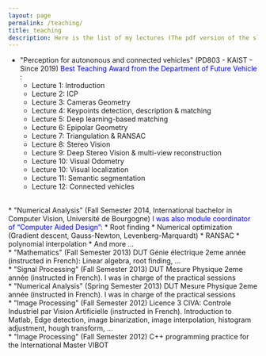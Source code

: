 ```yaml
---
layout: page
permalink: /teaching/
title: teaching
description: Here is the list of my lectures (The pdf version of the slides are lacking many animations!)
---
```




* "Perception for autononous and connected vehicles" (PD803 - KAIST - Since 2019) <span style="color:blue">Best Teaching Award from the Department of Future Vehicle </span>:
	* Lecture 1: Introduction
	* Lecture 2: ICP
	* Lecture 3: Cameras Geometry
	* Lecture 4: Keypoints detection, description & matching
	* Lecture 5: Deep learning-based matching
	* Lecture 6: Epipolar Geometry
	* Lecture 7: Triangulation & RANSAC
	* Lecture 8: Stereo Vision
	* Lecture 9: Deep Stereo Vision & multi-view reconstruction
	* Lecture 10: Visual Odometry
	* Lecture 10: Visual localization
	* Lecture 11: Semantic segmentation
	* Lecture 12: Connected vehicles

<br/>
* "Numerical Analysis" (Fall Semester 2014, International bachelor in Computer Vision, Université de Bourgogne) <span style="color:blue">I was also module coordinator of “Computer Aided Design”</span>: 
	* Root finding
	* Numerical optimization (Gradient descent, Gauss-Newton, Levenberg-Marquardt)
	* RANSAC
	* polynomial interpolation
	* And more ...

<br/>
* "Mathematics" (Fall Semester 2013) DUT Génie électrique 2eme année (instructed in French): Linear algebra, root finding, ...
<br/>
* "Signal Processing" (Fall Semester 2013) DUT Mesure Physique 2eme année (instructed in French). I was in charge of the practical sessions
<br/>
* "Numerical Analysis" (Spring Semester 2013) DUT Mesure Physique 2eme année (instructed in French). I was in charge of the practical sessions
<br/>
* "Image Processing" (Fall Semester 2012) Licence 3 CIVA: Controle Industriel par Vision Artificielle (instructed in French). Introduction to Matlab, Edge detection, image binarization, image interpolation, histogram adjustment, hough transform, ... 
<br/>
* "Image Processing" (Fall Semester 2012) C++ programming practice for the International Master VIBOT 

